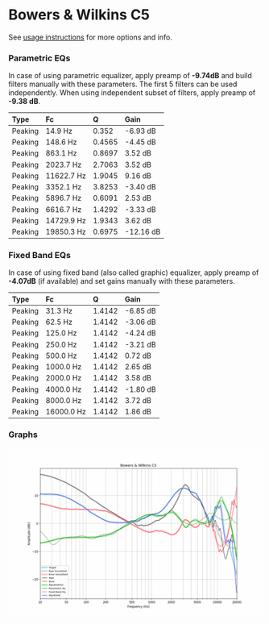 # Bowers & Wilkins C5
See [usage instructions](https://github.com/jaakkopasanen/AutoEq#usage) for more options and info.

### Parametric EQs
In case of using parametric equalizer, apply preamp of **-9.74dB** and build filters manually
with these parameters. The first 5 filters can be used independently.
When using independent subset of filters, apply preamp of **-9.38 dB**.

| Type    | Fc         |      Q | Gain      |
|:--------|:-----------|:-------|:----------|
| Peaking | 14.9 Hz    | 0.352  | -6.93 dB  |
| Peaking | 148.6 Hz   | 0.4565 | -4.45 dB  |
| Peaking | 863.1 Hz   | 0.8697 | 3.52 dB   |
| Peaking | 2023.7 Hz  | 2.7063 | 3.52 dB   |
| Peaking | 11622.7 Hz | 1.9045 | 9.16 dB   |
| Peaking | 3352.1 Hz  | 3.8253 | -3.40 dB  |
| Peaking | 5896.7 Hz  | 0.6091 | 2.53 dB   |
| Peaking | 6616.7 Hz  | 1.4292 | -3.33 dB  |
| Peaking | 14729.9 Hz | 1.9343 | 3.62 dB   |
| Peaking | 19850.3 Hz | 0.6975 | -12.16 dB |

### Fixed Band EQs
In case of using fixed band (also called graphic) equalizer, apply preamp of **-4.07dB**
(if available) and set gains manually with these parameters.

| Type    | Fc         |      Q | Gain     |
|:--------|:-----------|:-------|:---------|
| Peaking | 31.3 Hz    | 1.4142 | -6.85 dB |
| Peaking | 62.5 Hz    | 1.4142 | -3.06 dB |
| Peaking | 125.0 Hz   | 1.4142 | -4.24 dB |
| Peaking | 250.0 Hz   | 1.4142 | -3.21 dB |
| Peaking | 500.0 Hz   | 1.4142 | 0.72 dB  |
| Peaking | 1000.0 Hz  | 1.4142 | 2.65 dB  |
| Peaking | 2000.0 Hz  | 1.4142 | 3.58 dB  |
| Peaking | 4000.0 Hz  | 1.4142 | -1.80 dB |
| Peaking | 8000.0 Hz  | 1.4142 | 3.72 dB  |
| Peaking | 16000.0 Hz | 1.4142 | 1.86 dB  |

### Graphs
![](./Bowers%20&%20Wilkins%20C5.png)